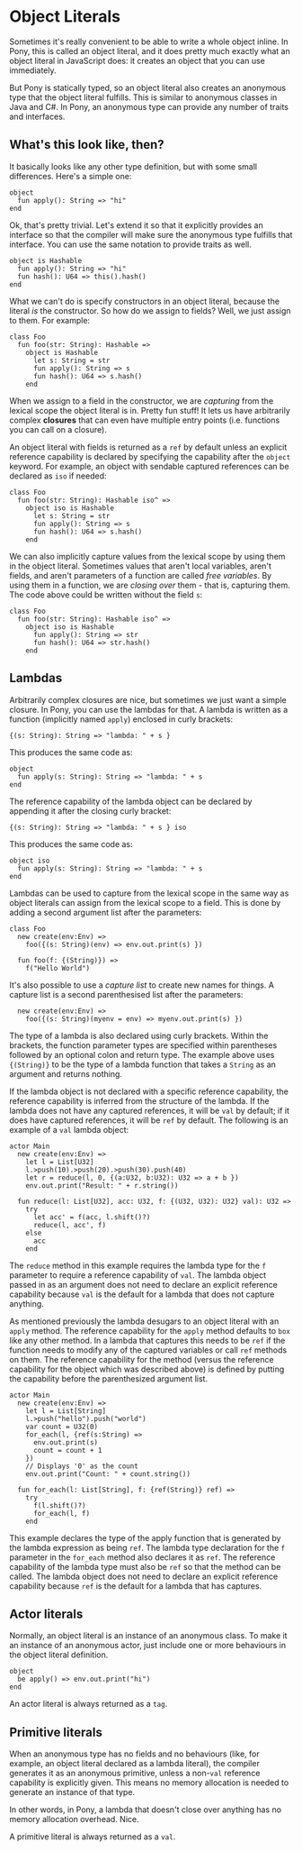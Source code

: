 # Object Literals

Sometimes it's really convenient to be able to write a whole object inline. In Pony, this is called an object literal, and it does pretty much exactly what an object literal in JavaScript does: it creates an object that you can use immediately.

But Pony is statically typed, so an object literal also creates an anonymous type that the object literal fulfills. This is similar to anonymous classes in Java and C#. In Pony, an anonymous type can provide any number of traits and interfaces.

## What's this look like, then?

It basically looks like any other type definition, but with some small differences. Here's a simple one:

```pony
object
  fun apply(): String => "hi"
end
```

Ok, that's pretty trivial. Let's extend it so that it explicitly provides an interface so that the compiler will make sure the anonymous type fulfills that interface. You can use the same notation to provide traits as well.

```pony
object is Hashable
  fun apply(): String => "hi"
  fun hash(): U64 => this().hash()
end
```

What we can't do is specify constructors in an object literal, because the literal _is_ the constructor. So how do we assign to fields? Well, we just assign to them. For example:

```pony
class Foo
  fun foo(str: String): Hashable =>
    object is Hashable
      let s: String = str
      fun apply(): String => s
      fun hash(): U64 => s.hash()
    end
```

When we assign to a field in the constructor, we are _capturing_ from the lexical scope the object literal is in. Pretty fun stuff! It lets us have arbitrarily complex __closures__ that can even have multiple entry points (i.e. functions you can call on a closure).

An object literal with fields is returned as a `ref` by default unless an explicit reference capability is declared by specifying the capability after the `object` keyword. For example, an object with sendable captured references can be declared as `iso` if needed:

```pony
class Foo
  fun foo(str: String): Hashable iso^ =>
    object iso is Hashable
      let s: String = str
      fun apply(): String => s
      fun hash(): U64 => s.hash()
    end
```

We can also implicitly capture values from the lexical scope by using them in the object literal. Sometimes values that aren't local variables, aren't fields, and aren't parameters of a function are called _free variables_. By using them in a function, we are _closing over_ them - that is, capturing them. The code above could be written without the field `s`:

```pony
class Foo
  fun foo(str: String): Hashable iso^ =>
    object iso is Hashable
      fun apply(): String => str
      fun hash(): U64 => str.hash()
    end
```

## Lambdas

Arbitrarily complex closures are nice, but sometimes we just want a simple closure. In Pony, you can use the lambdas for that. A lambda is written as a function (implicitly named `apply`) enclosed in curly brackets:

```pony
{(s: String): String => "lambda: " + s }
```

This produces the same code as:

```pony
object
  fun apply(s: String): String => "lambda: " + s
end
```

The reference capability of the lambda object can be declared by appending it after the closing curly bracket:

```pony
{(s: String): String => "lambda: " + s } iso
```

This produces the same code as:

```pony
object iso
  fun apply(s: String): String => "lambda: " + s
end
```

Lambdas can be used to capture from the lexical scope in the same way as object literals can assign from the lexical scope to a field. This is done by adding a second argument list after the parameters:

```pony
class Foo
  new create(env:Env) =>
    foo({(s: String)(env) => env.out.print(s) })

  fun foo(f: {(String)}) =>
    f("Hello World")
```

It's also possible to use a _capture list_ to create new names for things. A capture list is a second parenthesised list after the parameters:

```pony
  new create(env:Env) =>
    foo({(s: String)(myenv = env) => myenv.out.print(s) })
```

The type of a lambda is also declared using curly brackets. Within the brackets, the function parameter types are specified within parentheses followed by an optional colon and return type. The example above uses `{(String)}` to be the type of a lambda function that takes a `String` as an argument and returns nothing.

If the lambda object is not declared with a specific reference capability, the reference capability is inferred from the structure of the lambda. If the lambda does not have any captured references, it will be `val` by default; if it does have captured references, it will be `ref` by default. The following is an example of a `val` lambda object:

```pony
actor Main
  new create(env:Env) =>
    let l = List[U32]
    l.>push(10).>push(20).>push(30).push(40)
    let r = reduce(l, 0, {(a:U32, b:U32): U32 => a + b })
    env.out.print("Result: " + r.string())

  fun reduce(l: List[U32], acc: U32, f: {(U32, U32): U32} val): U32 =>
    try
      let acc' = f(acc, l.shift()?)
      reduce(l, acc', f)
    else
      acc
    end
```

The `reduce` method in this example requires the lambda type for the `f` parameter to require a reference capability of `val`. The lambda object passed in as an argument does not need to declare an explicit reference capability because `val` is the default for a lambda that does not capture anything.

As mentioned previously the lambda desugars to an object literal with an `apply` method. The reference capability for the `apply` method defaults to `box` like any other method. In a lambda that captures this needs to be `ref` if the function needs to modify any of the captured variables or call `ref` methods on them. The reference capability for the method (versus the reference capability for the object which was described above) is defined by putting the capability before the parenthesized argument list.

```pony
actor Main
  new create(env:Env) =>
    let l = List[String]
    l.>push("hello").push("world")
    var count = U32(0)
    for_each(l, {ref(s:String) =>
      env.out.print(s)
      count = count + 1
    })
    // Displays '0' as the count
    env.out.print("Count: " + count.string())

  fun for_each(l: List[String], f: {ref(String)} ref) =>
    try
      f(l.shift()?)
      for_each(l, f)
    end
```

This example declares the type of the apply function that is generated by the lambda expression as being `ref`. The lambda type declaration for the `f` parameter in the `for_each` method also declares it as `ref`. The reference capability of the lambda type must also be `ref` so that the method can be called. The lambda object does not need to declare an explicit reference capability because `ref` is the default for a lambda that has captures.

## Actor literals

Normally, an object literal is an instance of an anonymous class. To make it an instance of an anonymous actor, just include one or more behaviours in the object literal definition.

```pony
object
  be apply() => env.out.print("hi")
end
```

An actor literal is always returned as a `tag`.

## Primitive literals

When an anonymous type has no fields and no behaviours (like, for example, an object literal declared as a lambda literal), the compiler generates it as an anonymous primitive, unless a non-`val` reference capability is explicitly given. This means no memory allocation is needed to generate an instance of that type.

In other words, in Pony, a lambda that doesn't close over anything has no memory allocation overhead. Nice.

A primitive literal is always returned as a `val`.
